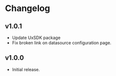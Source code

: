 # Changelog

## v1.0.1

- Update UxSDK package
- Fix broken link on datasource configuration page.
## v1.0.0

- Initial release.
